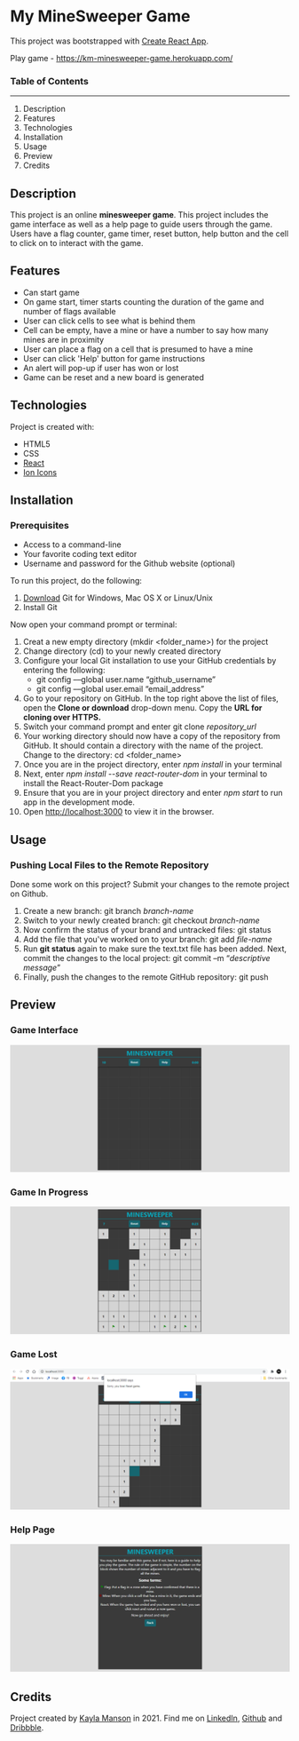 # My MineSweeper Game
This project was bootstrapped with [Create React App](https://github.com/facebook/create-react-app).

Play game - https://km-minesweeper-game.herokuapp.com/

### Table of Contents
---------------------
1. Description
2. Features
3. Technologies
4. Installation
5. Usage
6. Preview
7. Credits

## Description
This project is an online **minesweeper game**. This project includes the game interface as well as a help page to guide users through the game. Users have a flag counter, game timer, reset button, help button and the cell to click on to interact with the game.

## Features

* Can start game
* On game start, timer starts counting the duration of the game and number of flags available
* User can click cells to see what is behind them
* Cell can be empty, have a mine or have a number to say how many mines are in proximity
* User can place a flag on a cell that is presumed to have a mine
* User can click 'Help' button for game instructions
* An alert will pop-up if user has won or lost
* Game can be reset and a new board is generated

## Technologies

Project is created with: 

* HTML5
* CSS
* [React](https://reactjs.org/) 
* [Ion Icons](https://ionicons.com/)

## Installation

### Prerequisites

* Access to a command-line
* Your favorite coding text editor
* Username and password for the Github website (optional)

To run this project, do the following: 

1. [Download](https://git-scm.com/downloads) Git for Windows, Mac OS X or Linux/Unix
2. Install Git

Now open your command prompt or terminal:

1. Creat a new empty directory (mkdir <folder_name>) for the project
2. Change directory (cd) to your newly created directory
3. Configure your local Git installation to use your GitHub credentials by entering the following:
   - git config ––global user.name “github_username”
   - git config ––global user.email “email_address”
4. Go to your repository on GitHub. In the top right above the list of files, open the **Clone or download** drop-down menu. Copy the **URL for cloning over HTTPS.**
5. Switch your command prompt and enter git clone *repository_url*
6. Your working directory should now have a copy of the repository from GitHub. It should contain a directory with the name of the project. Change to the directory: cd <folder_name>
7. Once you are in the project directory, enter *npm install* in your terminal
8. Next, enter *npm install --save react-router-dom* in your terminal to install the React-Router-Dom package
9. Ensure that you are in your project directory and enter *npm start* to run app in the development mode.
10. Open [http://localhost:3000](http://localhost:3000) to view it in the browser.

## Usage

### Pushing Local Files to the Remote Repository

Done some work on this project? Submit your changes to the remote project on Github.

1. Create a new branch: git branch *branch-name*
2. Switch to your newly created branch: git checkout *branch-name*
3. Now confirm the status of your brand and untracked files: git status
4. Add the file that you've worked on to your branch: git add *file-name*
5. Run **git status** again to make sure the text.txt file has been added. Next, commit the changes to the local project: git commit –m “*descriptive message*”
6. Finally, push the changes to the remote GitHub repository: git push 

## Preview

### Game Interface
![Screenshot of game before start](https://github.com/IamManson/my-minesweeper-game/blob/main/src/Components/Images/start_game.png)

### Game In Progress
![Screenshot of game in progress](https://github.com/IamManson/my-minesweeper-game/blob/main/src/Components/Images/game_progress.png)

### Game Lost
![Screenshot of game lost alert](https://github.com/IamManson/my-minesweeper-game/blob/main/src/Components/Images/lost_game.png)

### Help Page

![Screenshot of help page](https://github.com/IamManson/my-minesweeper-game/blob/main/src/Components/Images/help_page.png)

## Credits

Project created by [Kayla Manson](https://github.com/IamManson) in 2021. 
Find me on [LinkedIn](https://dribbble.com/kayla-manson), [Github](https://github.com/IamManson) and [Dribbble](https://dribbble.com/kayla-manson).
